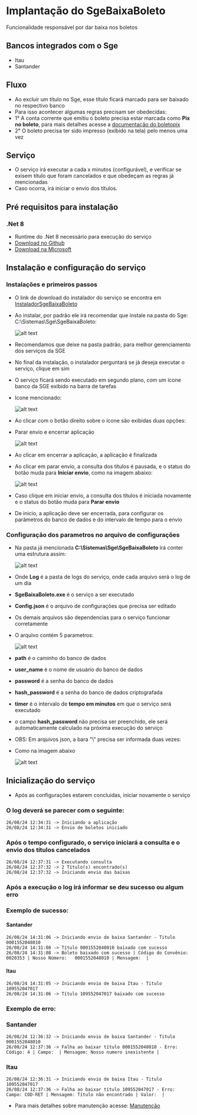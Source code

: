 # Implantação do SgeBaixaBoleto

Funcionalidade responsável por dar baixa nos boletos

## Bancos integrados com o Sge

- Itau
- Santander

## Fluxo

- Ao excluir um título no Sge, esse título ficará marcado para ser baixado no respectivo banco
- Para isso acontecer algumas regras precisam ser obedecidas:
- 1° A conta corrente que emitiu o boleto precisa estar marcada como **Pix no boleto**, para mais detalhes acesse a [documentação do boletopix](../SgeWS/Implementação.md)
- 2° O boleto precisa ter sido impresso (exibido na tela) pelo menos uma vez

## Serviço

- O serviço irá executar a cada x minutos (configurável), e verificar se exisem título que foram cancelados e que obedeçam as regras já mencionadas
- Caso ocorra, irá iniciar o envio dos títulos.

## Pré requisitos para instalação

### .Net 8

- Runtime do .Net 8 necessário para execução do serviço
- [Download no Github](/Arquivos/dotnet-runtime-8.0.8-win-x64.exe)
- [Download na Microsoft](https://download.visualstudio.microsoft.com/download/pr/cc913baa-9bce-482e-bdfc-56c4b6fafd10/e3f24f2ab2fc02b395c1b67f5193b8d1/dotnet-runtime-8.0.8-win-x64.exe)

## Instalação e configuração do serviço

### Instalações e primeiros passos
- O link de download do instalador do serviço se encontra em [InstaladorSgeBaixaBoleto](/SgeBaixaBoleto/Arquivos/InstaladorSgeBaixaBoleto.rar)
- Ao instalar, por padrão ele irá recomendar que instale na pasta do Sge: C:\Sistemas\Sge\SgeBaixaBoleto:

    ![alt text](Imagens/PrintTelaInstalador.png)

- Recomendamos que deixe na pasta padrão, para melhor gerenciamento dos serviços da SGE
- No final da instalação, o instalador perguntará se já deseja executar o serviço, clique em sim
- O serviço ficará sendo executado em segundo plano, com um ícone banco da SGE exibido na barra de tarefas
- Icone mencionado:

    ![alt text](Imagens/PrintIconeBarraTarefa.png)

- Ao clicar com o botão direito sobre o ícone são exibidas duas opções:
- Parar envio e encerrar aplicação

    ![alt text](Imagens/PrintMenu1.png)

- Ao clicar em encerrar a aplicação, a aplicação é finalizada
- Ao clicar em parar envio, a consulta dos títulos é pausada, e o status do botão muda para **Iniciar envio**, como na imagem abaixo:

    ![alt text](Imagens/PrintMenu2.png)

- Caso clique em iniciar envio, a consulta dos títulos é iniciada novamente e o status do botão muda para **Parar envio**

- De inicio, a aplicação deve ser encerrada, para configurar os parâmetros do banco de dados e do intervalo de tempo para o envio

### Configuração dos parametros no arquivo de configurações

- Na pasta já mencionada **C:\Sistemas\Sge\SgeBaixaBoleto** irá conter uma estrutura assim:

    ![alt text](Imagens/PrintPastaSgeBaixaBoleto.png)

- Onde **Log** é a pasta de logs do serviço, onde cada arquivo será o log de um dia
- **SgeBaixaBoleto.exe** é o serviço a ser executado
- **Config.json** é o arquivo de configurações que precisa ser editado
- Os demais arquivos são dependencias para o serviço funcionar corretamente
- O arquivo contém 5 parametros:

    ![alt text](Imagens/PrintArquivoConfig.png)

- **path** é o caminho do banco de dados
- **user_name** é o nome de usuário do banco de dados
- **password** é a senha do banco de dados
- **hash_password** é a senha do banco de dados criptografada
- **timer** é o intervalo de **tempo em minutos** em que o serviço será executado

- o campo **hash_password** não precisa ser preenchido, ele será automaticamente calculado na próxima execução do serviço
- OBS: Em arquivos json, a bara "\\" precisa ser informada duas vezes:
- Como na imagem abaixo

    ![alt text](Imagens/ExemploJson.png)

## Inicialização do serviço

- Após as configurações estarem concluidas, iniciar novamente o serviço

### O log deverá se parecer com o seguinte:

    26/08/24 12:34:31 -> Iniciando a aplicação
    26/08/24 12:34:31 -> Envio de boletos iniciado

### Após o tempo configurado, o serviço iniciará a consulta e o envio dos títulos cancelados

    26/08/24 12:37:31 -> Executando consulta
    26/08/24 12:37:32 -> 2 Título(s) encontrado(s)
    26/08/24 12:37:32 -> Iniciando envio das baixas
    
### Após a execução o log irá informar se deu sucesso ou algum erro

### Exemplo de sucesso:
#### Santander
    26/08/24 14:31:06 -> Iniciando envio de baixa Santander - Titulo 0001552048010
    26/08/24 14:31:08 -> Título 0001552048010 baixado com sucesso
    26/08/24 14:31:08 -> Boleto baixado com sucesso | Código do Convênio: 0020353 | Nosso Número:   0001552048010 | Mensagem:  | 

#### Itau
    26/08/24 14:31:05 -> Iniciando envio de baixa Itau - Titulo 109552047017
    26/08/24 14:31:06 -> Título 109552047017 baixado com sucesso

### Exemplo de erro:
### Santander
    26/08/24 12:36:32 -> Iniciando envio de baixa Santander - Titulo 0001552048010
    26/08/24 12:37:36 -> Falha ao baixar título 0001552048010 - Erro: Código: 4 | Campo:  | Mensagem: Nosso numero inexistente | 

### Itau
    26/08/24 12:36:31 -> Iniciando envio de baixa Itau - Titulo 109552047017
    26/08/24 12:37:36 -> Falha ao baixar título 109552047017 - Erro: Campo: COD-RET | Mensagem: Título não encontrado | Valor:  | 


- Para mais detalhes sobre manutenção acesse: [Manutenção](/SgeBaixaBoleto/Manutencao.md)